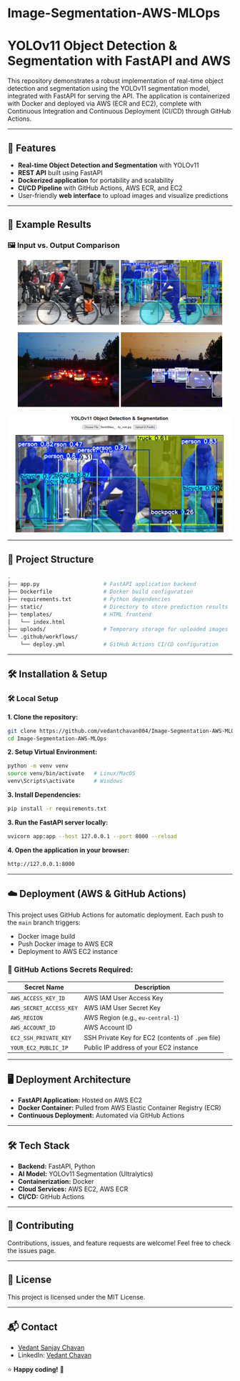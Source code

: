 # Image-Segmentation-AWS-MLOps

# YOLOv11 Object Detection & Segmentation with FastAPI and AWS

This repository demonstrates a robust implementation of real-time object detection and segmentation using the YOLOv11 segmentation model, integrated with FastAPI for serving the API. The application is containerized with Docker and deployed via AWS (ECR and EC2), complete with Continuous Integration and Continuous Deployment (CI/CD) through GitHub Actions.

---

## 🚀 Features
- **Real-time Object Detection and Segmentation** with YOLOv11
- **REST API** built using FastAPI
- **Dockerized application** for portability and scalability
- **CI/CD Pipeline** with GitHub Actions, AWS ECR, and EC2
- User-friendly **web interface** to upload images and visualize predictions

---

## 📸 Example Results
### 🖼 Input vs. Output Comparison
<p align="center">
  <img src="results/BerlinBikes_SeanGallupGetty_web.jpg" alt="Input Image" width="45%">
  <img src="results/resultbikes.jpg" alt="Output Image" width="45%">
</p>
<p align="center">
  <img src="results/night_cars.jpg" alt="Input Image" width="45%">
  <img src="results/night_cars_result.jpg" alt="Output Image" width="45%">
</p>


<p align="center">
  <img src="results/bikes.png" alt="Input Image" width="100%">
</p>

---

## 📂 Project Structure
```bash
.
├── app.py                    # FastAPI application backend
├── Dockerfile                # Docker build configuration
├── requirements.txt          # Python dependencies
├── static/                   # Directory to store prediction results
├── templates/                # HTML frontend
│   └── index.html
├── uploads/                  # Temporary storage for uploaded images
└── .github/workflows/
    └── deploy.yml            # GitHub Actions CI/CD configuration
```

---

## 🛠 Installation & Setup

### 🛠️ Local Setup

**1. Clone the repository:**
```bash
git clone https://github.com/vedantchavan004/Image-Segmentation-AWS-MLOps.git
cd Image-Segmentation-AWS-MLOps
```

**2. Setup Virtual Environment:**
```bash
python -m venv venv
source venv/bin/activate   # Linux/MacOS
venv\Scripts\activate      # Windows
```

**3. Install Dependencies:**
```bash
pip install -r requirements.txt
```

**3. Run the FastAPI server locally:**
```bash
uvicorn app:app --host 127.0.0.1 --port 8000 --reload
```

**4. Open the application in your browser:**
```bash
http://127.0.0.1:8000
```

---

## ☁️ Deployment (AWS & GitHub Actions)

This project uses GitHub Actions for automatic deployment. Each push to the `main` branch triggers:
- Docker image build
- Push Docker image to AWS ECR
- Deployment to AWS EC2 instance

### 🔑 GitHub Actions Secrets Required:
| Secret Name | Description |
|-------------|-------------|
| `AWS_ACCESS_KEY_ID` | AWS IAM User Access Key |
| `AWS_SECRET_ACCESS_KEY` | AWS IAM User Secret Key |
| `AWS_REGION` | AWS Region (e.g., `eu-central-1`) |
| `AWS_ACCOUNT_ID` | AWS Account ID |
| `EC2_SSH_PRIVATE_KEY` | SSH Private Key for EC2 (contents of `.pem` file) |
| `YOUR_EC2_PUBLIC_IP` | Public IP address of your EC2 instance |

---

## 🖥️ Deployment Architecture
- **FastAPI Application:** Hosted on AWS EC2
- **Docker Container:** Pulled from AWS Elastic Container Registry (ECR)
- **Continuous Deployment:** Automated via GitHub Actions

---

## 🛠️ Tech Stack
- **Backend:** FastAPI, Python
- **AI Model:** YOLOv11 Segmentation (Ultralytics)
- **Containerization:** Docker
- **Cloud Services:** AWS EC2, AWS ECR
- **CI/CD:** GitHub Actions

---

## 🙌 Contributing
Contributions, issues, and feature requests are welcome! Feel free to check the issues page.

---

## 📄 License
This project is licensed under the MIT License.

---

## 📬 Contact
- [Vedant Sanjay Chavan](https://vedantsanjaychavan.de)
- LinkedIn: [Vedant Chavan](https://www.linkedin.com/in/vedant-chavan-97ml)

⭐ **Happy coding!** 🚀

